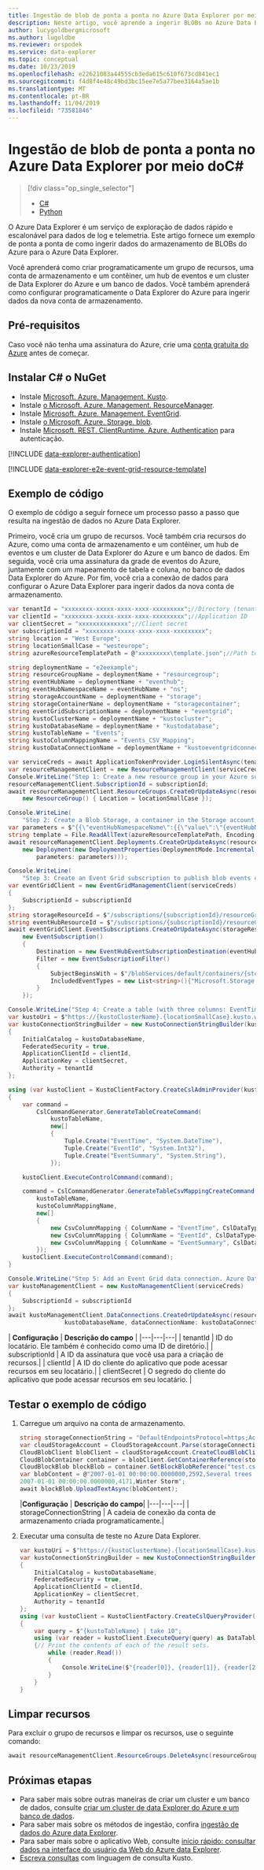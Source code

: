```yaml
---
title: Ingestão de blob de ponta a ponta no Azure Data Explorer por meio doC#
description: Neste artigo, você aprende a ingerir BLOBs no Azure Data Explorer com um exemplo de ponta a ponta que usa C#o.
author: lucygoldbergmicrosoft
ms.author: lugoldbe
ms.reviewer: orspodek
ms.service: data-explorer
ms.topic: conceptual
ms.date: 10/23/2019
ms.openlocfilehash: e22621083a44555cb3eda615c610f673cd841ec1
ms.sourcegitcommit: f4d8f4e48c49bd3bc15ee7e5a77bee3164a5ae1b
ms.translationtype: MT
ms.contentlocale: pt-BR
ms.lasthandoff: 11/04/2019
ms.locfileid: "73581846"
---
```

# <a name="end-to-end-blob-ingestion-into-azure-data-explorer-through-c"></a>Ingestão de blob de ponta a ponta no Azure Data Explorer por meio doC#

> [!div class="op_single_selector"]
> * [C#](end-to-end-csharp.md)
> * [Python](end-to-end-python.md)
>

O Azure Data Explorer é um serviço de exploração de dados rápido e escalonável para dados de log e telemetria. Este artigo fornece um exemplo de ponta a ponta de como ingerir dados do armazenamento de BLOBs do Azure para o Azure Data Explorer. 

Você aprenderá como criar programaticamente um grupo de recursos, uma conta de armazenamento e um contêiner, um hub de eventos e um cluster de Data Explorer do Azure e um banco de dados. Você também aprenderá como configurar programaticamente o Data Explorer do Azure para ingerir dados da nova conta de armazenamento.

## <a name="prerequisites"></a>Pré-requisitos

Caso você não tenha uma assinatura do Azure, crie uma [conta gratuita do Azure](https://azure.microsoft.com/free/) antes de começar.

## <a name="install-c-nuget"></a>Instalar C# o NuGet

* Instale [Microsoft. Azure. Management. Kusto](https://www.nuget.org/packages/Microsoft.Azure.Management.Kusto/).
* Instale [o Microsoft. Azure. Management. ResourceManager](https://www.nuget.org/packages/Microsoft.Azure.Management.ResourceManager).
* Instale [Microsoft. Azure. Management. EventGrid](https://www.nuget.org/packages/Microsoft.Azure.Management.EventGrid/).
* Instale [o Microsoft. Azure. Storage. blob](https://www.nuget.org/packages/Microsoft.Azure.Storage.Blob/).
* Instale [Microsoft. REST. ClientRuntime. Azure. Authentication](https://www.nuget.org/packages/Microsoft.Rest.ClientRuntime.Azure.Authentication) para autenticação.

[!INCLUDE [data-explorer-authentication](../../includes/data-explorer-authentication.md)]

[!INCLUDE [data-explorer-e2e-event-grid-resource-template](../../includes/data-explorer-e2e-event-grid-resource-template.md)]

## <a name="code-example"></a>Exemplo de código 

O exemplo de código a seguir fornece um processo passo a passo que resulta na ingestão de dados no Azure Data Explorer. 

Primeiro, você cria um grupo de recursos. Você também cria recursos do Azure, como uma conta de armazenamento e um contêiner, um hub de eventos e um cluster de Data Explorer do Azure e um banco de dados. Em seguida, você cria uma assinatura da grade de eventos do Azure, juntamente com um mapeamento de tabela e coluna, no banco de dados Data Explorer do Azure. Por fim, você cria a conexão de dados para configurar o Azure Data Explorer para ingerir dados da nova conta de armazenamento. 

```csharp
var tenantId = "xxxxxxxx-xxxxx-xxxx-xxxx-xxxxxxxxx";//Directory (tenant) ID
var clientId = "xxxxxxxx-xxxxx-xxxx-xxxx-xxxxxxxxx";//Application ID
var clientSecret = "xxxxxxxxxxxxxx";//Client secret
var subscriptionId = "xxxxxxxx-xxxxx-xxxx-xxxx-xxxxxxxxx";
string location = "West Europe";
string locationSmallCase = "westeurope";
string azureResourceTemplatePath = @"xxxxxxxxx\template.json";//Path to the Azure Resource Manager template JSON from the previous section

string deploymentName = "e2eexample";
string resourceGroupName = deploymentName + "resourcegroup";
string eventHubName = deploymentName + "eventhub";
string eventHubNamespaceName = eventHubName + "ns";
string storageAccountName = deploymentName + "storage";
string storageContainerName = deploymentName + "storagecontainer";
string eventGridSubscriptionName = deploymentName + "eventgrid";
string kustoClusterName = deploymentName + "kustocluster";
string kustoDatabaseName = deploymentName + "kustodatabase";
string kustoTableName = "Events";
string kustoColumnMappingName = "Events_CSV_Mapping";
string kustoDataConnectionName = deploymentName + "kustoeventgridconnection";

var serviceCreds = await ApplicationTokenProvider.LoginSilentAsync(tenantId, clientId, clientSecret);
var resourceManagementClient = new ResourceManagementClient(serviceCreds);
Console.WriteLine("Step 1: Create a new resource group in your Azure subscription to manage all the resources for using Azure Data Explorer.");
resourceManagementClient.SubscriptionId = subscriptionId;
await resourceManagementClient.ResourceGroups.CreateOrUpdateAsync(resourceGroupName,
    new ResourceGroup() { Location = locationSmallCase });

Console.WriteLine(
    "Step 2: Create a Blob Storage, a container in the Storage account, an Event Hub, an Azure Data Explorer cluster, and database by using an Azure Resource Manager template.");
var parameters = $"{{\"eventHubNamespaceName\":{{\"value\":\"{eventHubNamespaceName}\"}},\"eventHubName\":{{\"value\":\"{eventHubName}\"}},\"storageAccountName\":{{\"value\":\"{storageAccountName}\"}},\"containerName\":{{\"value\":\"{storageContainerName}\"}},\"kustoClusterName\":{{\"value\":\"{kustoClusterName}\"}},\"kustoDatabaseName\":{{\"value\":\"{kustoDatabaseName}\"}}}}";
string template = File.ReadAllText(azureResourceTemplatePath, Encoding.UTF8);
await resourceManagementClient.Deployments.CreateOrUpdateAsync(resourceGroupName, deploymentName,
    new Deployment(new DeploymentProperties(DeploymentMode.Incremental, template: template,
        parameters: parameters)));

Console.WriteLine(
    "Step 3: Create an Event Grid subscription to publish blob events created in a specific container to an Event Hub.");
var eventGridClient = new EventGridManagementClient(serviceCreds)
{
    SubscriptionId = subscriptionId
};
string storageResourceId = $"/subscriptions/{subscriptionId}/resourceGroups/{resourceGroupName}/providers/Microsoft.Storage/storageAccounts/{storageAccountName}";
string eventHubResourceId = $"/subscriptions/{subscriptionId}/resourceGroups/{resourceGroupName}/providers/Microsoft.EventHub/namespaces/{eventHubNamespaceName}/eventhubs/{eventHubName}";
await eventGridClient.EventSubscriptions.CreateOrUpdateAsync(storageResourceId, eventGridSubscriptionName,
    new EventSubscription()
    {
        Destination = new EventHubEventSubscriptionDestination(eventHubResourceId),
        Filter = new EventSubscriptionFilter()
        {
            SubjectBeginsWith = $"/blobServices/default/containers/{storageContainerName}",
            IncludedEventTypes = new List<string>(){"Microsoft.Storage.BlobCreated"}
        }
    });

Console.WriteLine("Step 4: Create a table (with three columns: EventTime, EventId, and EventSummary) and column mapping in your Azure Data Explorer database.");
var kustoUri = $"https://{kustoClusterName}.{locationSmallCase}.kusto.windows.net";
var kustoConnectionStringBuilder = new KustoConnectionStringBuilder(kustoUri)
{
    InitialCatalog = kustoDatabaseName,
    FederatedSecurity = true,
    ApplicationClientId = clientId,
    ApplicationKey = clientSecret,
    Authority = tenantId
};

using (var kustoClient = KustoClientFactory.CreateCslAdminProvider(kustoConnectionStringBuilder))
{
    var command =
        CslCommandGenerator.GenerateTableCreateCommand(
            kustoTableName,
            new[]
            {
                Tuple.Create("EventTime", "System.DateTime"),
                Tuple.Create("EventId", "System.Int32"),
                Tuple.Create("EventSummary", "System.String"),
            });

    kustoClient.ExecuteControlCommand(command);

    command = CslCommandGenerator.GenerateTableCsvMappingCreateCommand(
        kustoTableName,
        kustoColumnMappingName,
        new[]
        {
            new CsvColumnMapping { ColumnName = "EventTime", CslDataType="dateTime", Ordinal = 0 },
            new CsvColumnMapping { ColumnName = "EventId", CslDataType="int", Ordinal = 1 },
            new CsvColumnMapping { ColumnName = "EventSummary", CslDataType="string", Ordinal = 2 },
        });
    kustoClient.ExecuteControlCommand(command);
}

Console.WriteLine("Step 5: Add an Event Grid data connection. Azure Data Explorer will automatically ingest the data when new blobs are created.");
var kustoManagementClient = new KustoManagementClient(serviceCreds)
{
    SubscriptionId = subscriptionId
};
await kustoManagementClient.DataConnections.CreateOrUpdateAsync(resourceGroupName, kustoClusterName,
                kustoDatabaseName, dataConnectionName: kustoDataConnectionName, new EventGridDataConnection(storageResourceId, eventHubResourceId, consumerGroup: "$Default", location: location, tableName:kustoTableName, mappingRuleName: kustoColumnMappingName, dataFormat: "csv"));

```
| **Configuração** | **Descrição do campo** |
|---|---|---|
| tenantId | ID do locatário. Ele também é conhecido como uma ID de diretório.|
| subscriptionId | A ID da assinatura que você usa para a criação de recursos.|
| clientId | A ID do cliente do aplicativo que pode acessar recursos em seu locatário.|
| clientSecret | O segredo do cliente do aplicativo que pode acessar recursos em seu locatário. |

## <a name="test-the-code-example"></a>Testar o exemplo de código

1. Carregue um arquivo na conta de armazenamento.

    ```csharp
    string storageConnectionString = "DefaultEndpointsProtocol=https;AccountName=xxxxxxxxxxxxxx;AccountKey=xxxxxxxxxxxxxx;EndpointSuffix=core.windows.net";
    var cloudStorageAccount = CloudStorageAccount.Parse(storageConnectionString);
    CloudBlobClient blobClient = cloudStorageAccount.CreateCloudBlobClient();
    CloudBlobContainer container = blobClient.GetContainerReference(storageContainerName);
    CloudBlockBlob blockBlob = container.GetBlockBlobReference("test.csv");
    var blobContent = @"2007-01-01 00:00:00.0000000,2592,Several trees down
    2007-01-01 00:00:00.0000000,4171,Winter Storm";
    await blockBlob.UploadTextAsync(blobContent);
    ```
    |**Configuração** | **Descrição do campo**|
    |---|---|---|
    | storageConnectionString | A cadeia de conexão da conta de armazenamento criada programaticamente.|

2. Executar uma consulta de teste no Azure Data Explorer.

    ```csharp
    var kustoUri = $"https://{kustoClusterName}.{locationSmallCase}.kusto.windows.net";
    var kustoConnectionStringBuilder = new KustoConnectionStringBuilder(kustoUri)
    {
        InitialCatalog = kustoDatabaseName,
        FederatedSecurity = true,
        ApplicationClientId = clientId,
        ApplicationKey = clientSecret,
        Authority = tenantId
    };
    using (var kustoClient = KustoClientFactory.CreateCslQueryProvider(kustoConnectionStringBuilder))
    {
        var query = $"{kustoTableName} | take 10";
        using (var reader = kustoClient.ExecuteQuery(query) as DataTableReader2)
        {// Print the contents of each of the result sets. 
            while (reader.Read())
            {
                Console.WriteLine($"{reader[0]}, {reader[1]}, {reader[2]}");
            }
        }
    }
    ```

## <a name="clean-up-resources"></a>Limpar recursos

Para excluir o grupo de recursos e limpar os recursos, use o seguinte comando:

```csharp
await resourceManagementClient.ResourceGroups.DeleteAsync(resourceGroupName);
```

## <a name="next-steps"></a>Próximas etapas

*  Para saber mais sobre outras maneiras de criar um cluster e um banco de dados, consulte [criar um cluster de data Explorer do Azure e um banco de dados](create-cluster-database-csharp.md).
* Para saber mais sobre os métodos de ingestão, confira [ingestão de dados do Azure data Explorer](ingest-data-overview.md).
* Para saber mais sobre o aplicativo Web, consulte [início rápido: consultar dados na interface do usuário da Web do Azure data Explorer](web-query-data.md).
* [Escreva consultas](write-queries.md) com linguagem de consulta Kusto.